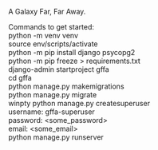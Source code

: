 A Galaxy Far, Far Away.

Commands to get started:  
python -m venv venv  
source env/scripts/activate  
python -m pip install django psycopg2  
python -m pip freeze > requirements.txt  
django-admin startproject gffa  
cd gffa  
python manage.py makemigrations  
python manage.py migrate  
winpty python manage.py createsuperuser  
username: gffa-superuser  
password: <some_password>  
email: <some_email>  
python manage.py runserver  